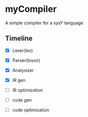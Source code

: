 # myCompiler

A simple compiler for a sysY language

## Timeline
- [x] Lexer(lex)
- [x] Parser(bison)
- [x] Analysizer
- [x] IR gen
- [ ] IR optimization
- [ ] code gen
- [ ] code optimization

